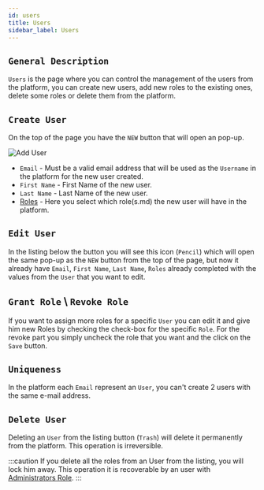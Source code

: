 ```yaml
---
id: users 
title: Users
sidebar_label: Users
---
```


## `General Description`

`Users` is the page where you can control the management of the users from the platform, you can create new users, add new roles to the existing ones, delete some roles or delete them from the platform.

## `Create User`

On the top of the page you have the `NEW` button that will open an pop-up.

![Add User](/img/add-user.png)

* `Email` - Must be a valid email address that will be used as the `Username` in the platform for the new user created.
* `First Name` - First Name of the new user.
* `Last Name` - Last Name of the new user.
* [Roles](/roles) - Here you select which role(s.md) the new user will have in the platform.

## `Edit User`

In the listing below the button you will see this icon (`Pencil`) which will open the same pop-up as the `NEW` button from the top of the page, but now it already have `Email`, `First Name`, `Last Name`, `Roles` already completed with the values from the `User` that you want to edit.

## `Grant Role` \ `Revoke Role`

If you want to assign more roles for a specific `User` you can edit it and give him new Roles by checking the check-box for the specific `Role`. For the revoke part you simply uncheck the role that you want and the click on the `Save` button.

## `Uniqueness`

In the platform each `Email` represent an `User`, you can't create 2 users with the same e-mail address.

## `Delete User`

Deleting an `User` from the listing button (`Trash`) will delete it permanently from the platform. This operation is irreversible.

:::caution
If you delete all the roles from an User from the listing, you will lock him away. This operation it is recoverable by an user with [Administrators Role](/roles#low-level-roles.md).
:::
